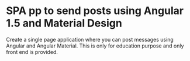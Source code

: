 # SPA pp to send posts using Angular 1.5 and Material Design

Create a single page application where you can post messages using Angular and Angular Material.
This is only for education purpose and only front end is provided.

